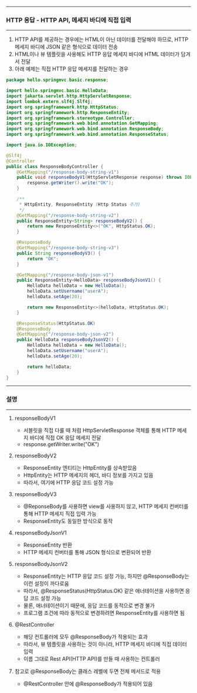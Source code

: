 -----
### HTTP 응답 - HTTP API, 메세지 바디에 직접 입력
-----
1. HTTP API를 제공하는 경우에는 HTML이 아닌 데이터를 전달해야 하므로, HTTP 메세지 바디에 JSON 같은 형식으로 데이터 전송
2. HTML이나 뷰 템플릿을 사용해도 HTTP 응답 메세지 바디에 HTML 데이터가 담겨서 전달
3. 아래 예제는 직접 HTTP 응답 메세지를 전달하는 경우
```java
package hello.springmvc.basic.response;

import hello.springmvc.basic.HelloData;
import jakarta.servlet.http.HttpServletResponse;
import lombok.extern.slf4j.Slf4j;
import org.springframework.http.HttpStatus;
import org.springframework.http.ResponseEntity;
import org.springframework.stereotype.Controller;
import org.springframework.web.bind.annotation.GetMapping;
import org.springframework.web.bind.annotation.ResponseBody;
import org.springframework.web.bind.annotation.ResponseStatus;

import java.io.IOException;

@Slf4j
@Controller
public class ResponseBodyController {
    @GetMapping("/response-body-string-v1")
    public void responseBodyV1(HttpServletResponse response) throws IOException {
        response.getWriter().write("OK");
    }

    /**
     * HttpEntity, ResponseEntity (Http Status 추가)
     */
    @GetMapping("/response-body-string-v2")
    public ResponseEntity<String> responseBodyV2() {
        return new ResponseEntity<>("OK", HttpStatus.OK);
    }

    @ResponseBody
    @GetMapping("/response-body-string-v3")
    public String responseBodyV3() {
        return "OK";
    }

    @GetMapping("/response-body-json-v1")
    public ResponseEntity<HelloData> responseBodyJsonV1() {
        HelloData helloData = new HelloData();
        helloData.setUsername("userA");
        helloData.setAge(20);

        return new ResponseEntity<>(helloData, HttpStatus.OK);
    }

    @ResponseStatus(HttpStatus.OK)
    @ResponseBody
    @GetMapping("/response-body-json-v2")
    public HelloData responseBodyJsonV2() {
        HelloData helloData = new HelloData();
        helloData.setUsername("userA");
        helloData.setAge(20);

        return helloData;
    }
}
```
-----
### 설명
-----
1. responseBodyV1
   - 서블릿을 직접 다룰 때 처럼 HttpServletResponse 객체를 통해 HTTP 메세지 바디에 직접 OK 응답 메세지 전달
   - response.getWriter.write("OK")

2. responseBodyV2
   - ResponseEntity 엔티티는 HttpEntity를 상속받았음
   - HttpEntity는 HTTP 메세지의 헤더, 바디 정보를 가지고 있음
   - 따라서, 여기에 HTTP 응답 코드 설정 가능

3. responseBodyV3
   - @ReponseBody를 사용하면 view를 사용하지 않고, HTTP 메세지 컨버터를 통해 HTTP 메세지 직접 입력 가능
   - ResponseEntity도 동일한 방식으로 동작

4. responseBodyJsonV1
   - ResponseEntity 반환
   - HTTP 메세지 컨버터를 통해 JSON 형식으로 변환되어 반환

5. responseBodyJsonV2
   - ResponseEntity는 HTTP 응답 코드 설정 가능, 하지만 @ResponseBody는 이런 설정이 까다로움
   - 따라서, @ResponseStatus(HttpStatus.OK) 같은 애너테이션을 사용하면 응답 코드 설정 가능
   - 물론, 애너테이션이기 때문에, 응답 코드를 동적으로 변경 불가
   - 프로그램 조건에 따라 동적으로 변경하려면 ResponseEntity를 사용하면 됨

6. @RestController
   - 해당 컨트롤러에 모두 @ResponseBody가 적용되는 효과
   - 따라서, 뷰 템플릿을 사용하는 것이 아니라, HTTP 메세지 바디에 직접 데이터 입력
   - 이름 그대로 Rest API(HTTP API)를 만들 때 사용하는 컨트롤러

7. 참고로 @ResponseBody는 클래스 레벨에 두면 전체 메서드로 적용
   - @RestController 안에 @ResponseBody가 적용되어 있음
